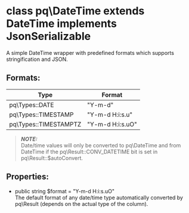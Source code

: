 # class pq\DateTime extends DateTime implements JsonSerializable

A simple DateTime wrapper with predefined formats which supports stringification and JSON.

## Formats:

Type | Format
-----|-------
pq\Types::DATE | "Y-m-d"
pq\Types::TIMESTAMP | "Y-m-d H:i:s.u"
pq\Types::TIMESTAMPTZ | "Y-m-d H:i:s.uO"

> ***NOTE:***  
  Date/time values will only be converted to pq\DateTime and from DateTime if the pq\Result::CONV_DATETIME bit is set in pq\Result::$autoConvert.

## Properties:

* public string $format = "Y-m-d H:i:s.uO"  
  The default format of any date/time type automatically converted by pq\Result (depends on the actual type of the column).



